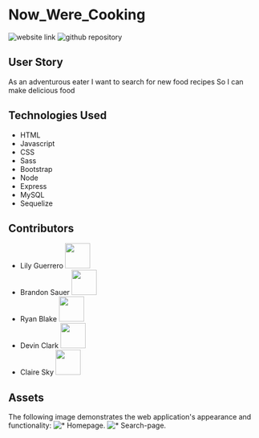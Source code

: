 # Now_Were_Cooking

![website link](https://fathomless-earth-96785.herokuapp.com/)
![github repository](https://github.com/claire-sky/Now_Were_Cooking)

## User Story
As an adventurous eater
I want to search for new food recipes
So I can make delicious food

## Technologies Used
* HTML
* Javascript
* CSS
* Sass
* Bootstrap
* Node
* Express
* MySQL
* Sequelize

## Contributors
* Lily Guerrero <a href="https://github.com/lsguerre"><img src="https://avatars.githubusercontent.com/u/88417140?v=4" width="50" height="50" alt=""/></a>
* Brandon Sauer
<a href="https://github.com/brandonsauer8"><img src="https://avatars.githubusercontent.com/u/88346920?v=4" width="50" height="50" alt=""/></a>
* Ryan Blake
<a href="https://github.com/rjblake88"><img src="https://avatars.githubusercontent.com/u/90577855?v=4" width="50" height="50" alt=""/></a>
* Devin Clark
<a href="https://github.com/clarkamusprimee"><img src="https://avatars.githubusercontent.com/u/91230226?v=4" width="50" height="50" alt=""/></a>
* Claire Sky
<a href="https://github.com/claire-sky"><img src="https://avatars.githubusercontent.com/u/91101105?v=4" width="50" height="50" alt=""/></a>

## Assets
The following image demonstrates the web application's appearance and functionality:
![* Homepage.](/images/homepage-screenshot.jpg)
![* Search-page.](/images/homepage-screenshot.jpg) 